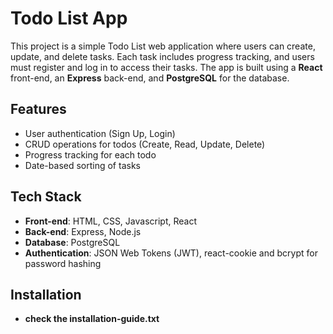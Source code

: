 # Todo List App

This project is a simple Todo List web application where users can create, update, and delete tasks. Each task includes progress tracking, and users must register and log in to access their tasks. The app is built using a **React** front-end, an **Express** back-end, and **PostgreSQL** for the database.

## Features
- User authentication (Sign Up, Login)
- CRUD operations for todos (Create, Read, Update, Delete)
- Progress tracking for each todo
- Date-based sorting of tasks

## Tech Stack
- **Front-end**: HTML, CSS, Javascript, React
- **Back-end**: Express, Node.js
- **Database**: PostgreSQL
- **Authentication**: JSON Web Tokens (JWT), react-cookie and bcrypt for password hashing

## Installation
- **check the installation-guide.txt**
